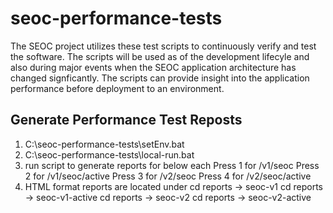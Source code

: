 # seoc-performance-tests

The SEOC project utilizes these test scripts to continuously verify and test the software.  The scripts will be used as of the development lifecyle and also during major events when the SEOC application architecture has changed signficantly.  The scripts can provide insight into the application performance before deployment to an environment.

## Generate Performance Test Reposts

1. C:\seoc-performance-tests\setEnv.bat
2. C:\seoc-performance-tests\local-run.bat
3. run script to generate reports for below each
    Press 1 for /v1/seoc
    Press 2 for /v1/seoc/active
    Press 3 for /v2/seoc
    Press 4 for /v2/seoc/active
4.  HTML format reports are located under
    cd reports -> seoc-v1
    cd reports -> seoc-v1-active
    cd reports -> seoc-v2
    cd reports -> seoc-v2-active
